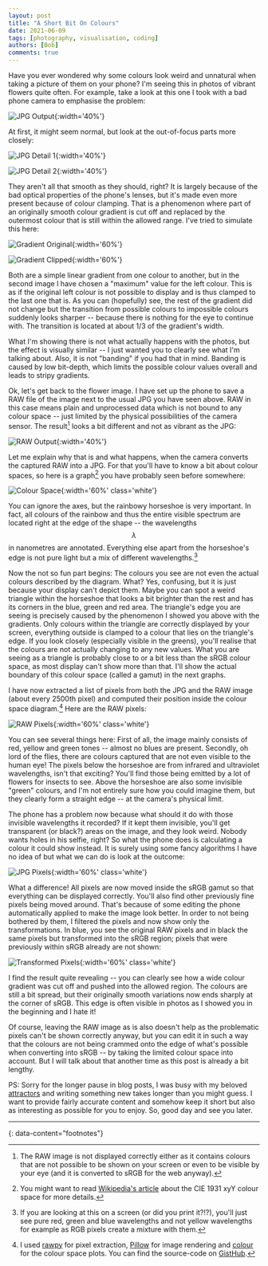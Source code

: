 ```yaml
---
layout: post
title: "A Short Bit On Colours"
date: 2021-06-09
tags: [photography, visualisation, coding]
authors: [Bob]
comments: true
---
```

Have you ever wondered why some colours look weird and unnatural when taking a picture of them on your phone?
I'm seeing this in photos of vibrant flowers quite often.
For example, take a look at this one I took with a bad phone camera to emphasise the problem:

![JPG Output](/assets/images/colour_jpg_output.png){:width='40%'}

At first, it might seem normal, but look at the out-of-focus parts more closely:

![JPG Detail 1](/assets/images/colour_zoom_1.png){:width='40%'}

![JPG Detail 2](/assets/images/colour_zoom_2.png){:width='40%'}

They aren't all that smooth as they should, right?
It is largely because of the bad optical properties of the phone's lenses, but it's made even more present because of colour clamping.
That is a phenomenon where part of an originally smooth colour gradient is cut off and replaced by the outermost colour that is still within the allowed range.
I've tried to simulate this here:

![Gradient Original](/assets/images/colour_grad_1.png){:width='60%'}

![Gradient Clipped](/assets/images/colour_grad_2.png){:width='60%'}

Both are a simple linear gradient from one colour to another, but in the second image I have chosen a "maximum" value for the left colour.
This is as if the original left colour is not possible to display and is thus clamped to the last one that is.
As you can (hopefully) see, the rest of the gradient did not change but the transition from possible colours to impossible colours suddenly looks sharper -- because there is nothing for the eye to continue with.
The transition is located at about 1/3 of the gradient's width.

What I'm showing there is not what actually happens with the photos, but the effect is visually similar -- I just wanted you to clearly see what I'm talking about.
Also, it is not "banding" if you had that in mind.
Banding is caused by low bit-depth, which limits the possible colour values overall and leads to stripy gradients.

Ok, let's get back to the flower image.
I have set up the phone to save a RAW file of the image next to the usual JPG you have seen above.
RAW in this case means plain and unprocessed data which is not bound to any colour space -- just limited by the physical possibilities of the camera sensor.
The result[^raw-output] looks a bit different and not as vibrant as the JPG:

![RAW Output](/assets/images/colour_raw_output.png){:width='40%'}

Let me explain why that is and what happens, when the camera converts the captured RAW into a JPG.
For that you'll have to know a bit about colour spaces, so here is a graph[^CIE-1931] you have probably seen before somewhere:

![Colour Space](/assets/images/colour_plain.png){:width='60%' class='white'}

You can ignore the axes, but the rainbowy horseshoe is very important.
In fact, all colours of the rainbow and thus the entire visible spectrum are located right at the edge of the shape -- the wavelengths $$\lambda$$ in nanometres are annotated.
Everything else apart from the horseshoe's edge is not pure light but a mix of different wavelengths.[^wavelengths]

Now the not so fun part begins:
The colours you see are not even the actual colours described by the diagram.
What? Yes, confusing, but it is just because your display can't depict them.
Maybe you can spot a weird triangle within the horseshoe that looks a bit brighter than the rest and has its corners in the blue, green and red area.
The triangle's edge you are seeing is precisely caused by the phenomenon I showed you above with the gradients.
Only colours within the triangle are correctly displayed by your screen, everything outside is clamped to a colour that lies on the triangle's edge.
If you look closely (especially visible in the greens), you'll realise that the colours are not actually changing to any new values.
What you are seeing as a triangle is probably close to or a bit less than the sRGB colour space, as most display can't show more than that.
I'll show the actual boundary of this colour space (called a gamut) in the next graphs.

I have now extracted a list of pixels from both the JPG and the RAW image (about every 2500th pixel) and computed their position inside the colour space diagram.[^source-code]
Here are the RAW pixels:

![RAW Pixels](/assets/images/colour_raw_pixels.png){:width='60%' class='white'}

You can see several things here:
First of all, the image mainly consists of red, yellow and green tones -- almost no blues are present.
Secondly, oh lord of the flies, there are colours captured that are not even visible to the human eye!
The pixels below the horseshoe are from infrared and ultraviolet wavelengths, isn't that exciting?
You'll find those being emitted by a lot of flowers for insects to see.
Above the horseshoe are also some invisible "green" colours, and I'm not entirely sure how you could imagine them, but they clearly form a straight edge -- at the camera's physical limit.

The phone has a problem now because what should it do with those invisible wavelengths it recorded?
If it kept them invisible, you'll get transparent (or black?) areas on the image, and they look weird.
Nobody wants holes in his selfie, right?
So what the phone does is calculating a colour it could show instead.
It is surely using some fancy algorithms I have no idea of but what we can do is look at the outcome:

![JPG Pixels](/assets/images/colour_jpg_pixels.png){:width='60%' class='white'}

What a difference!
All pixels are now moved inside the sRGB gamut so that everything can be displayed correctly.
You'll also find other previously fine pixels being moved around.
That's because of some editing the phone automatically applied to make the image look better.
In order to not being bothered by them, I filtered the pixels and now show only the transformations.
In blue, you see the original RAW pixels and in black the same pixels but transformed into the sRGB region; pixels that were previously within sRGB already are not shown:

![Transformed Pixels](/assets/images/colour_transform.png){:width='60%' class='white'}

I find the result quite revealing -- you can clearly see how a wide colour gradient was cut off and pushed into the allowed region.
The colours are still a bit spread, but their originally smooth variations now ends sharply at the corner of sRGB.
This edge is often visible in photos as I showed you in the beginning and I hate it!

Of course, leaving the RAW image as is also doesn't help as the problematic pixels can't be shown correctly anyway, but you can edit it in such a way that the colours are not being crammed onto the edge of what's possible when converting into sRGB -- by taking the limited colour space into account.
But I will talk about that another time as this post is already a bit lengthy.

PS: Sorry for the longer pause in blog posts, I was busy with my beloved [attractors](/projects/chaotic-shapes) and writing something new takes longer than you might guess.
I want to provide fairly accurate content and somehow keep it short but also as interesting as possible for you to enjoy.
So, good day and see you later.

---
{: data-content="footnotes"}

[^raw-output]: The RAW image is not displayed correctly either as it contains colours that are not possible to be shown on your screen or even to be visible by your eye (and it is converted to sRGB for the web anyway).

[^CIE-1931]: You might want to read [Wikipedia's article](https://en.wikipedia.org/wiki/CIE_1931_color_space) about the CIE 1931 xyY colour space for more details.

[^wavelengths]: If you are looking at this on a screen (or did you print it?!?), you'll just see pure red, green and blue wavelengths and not yellow wavelengths for example as RGB pixels create a mixture with them.

[^source-code]: I used [rawpy](https://github.com/letmaik/rawpy) for pixel extraction, [Pillow](https://github.com/python-pillow/Pillow) for image rendering and [colour](https://github.com/colour-science/colour) for the colour space plots. You can find the source-code on [GistHub](https://gist.github.com/CodingBobby/8350fdee45fd49c5217db8605e7b287e).


<style>
img.white {
background-color: white;
}
</style>